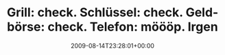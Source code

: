 ---
retweeted: false
source: <a href="http://twitter.com" rel="nofollow">Twitter Web Client</a>
entities:
  hashtags: []
  symbols: []
  user_mentions: []
  urls: []
display_text_range:
- '0'
- '89'
favorite_count: '0'
id_str: '3318011865'
truncated: false
retweet_count: '0'
id: '3318011865'
created_at: Fri Aug 14 23:28:01 +0000 2009
favorited: false
full_text: 'Grill: check. Schlüssel: check. Geldbörse: check. Telefon: möööp. Irgendwas
  ist ja immer.'
lang: de
tags:
- pesos/twitter
date: '2009-08-14T23:28:01+00:00'
src: https://twitter.com/bascht/status/3318011865
original_url: https://twitter.com/bascht/status/3318011865
type: twitter_tweet
text: 'Grill: check. Schlüssel: check. Geldbörse: check. Telefon: möööp. Irgendwas
  ist ja immer.'
title: 'Grill: check. Schlüssel: check. Geldbörse: check. Telefon: möööp. Irgen'

---